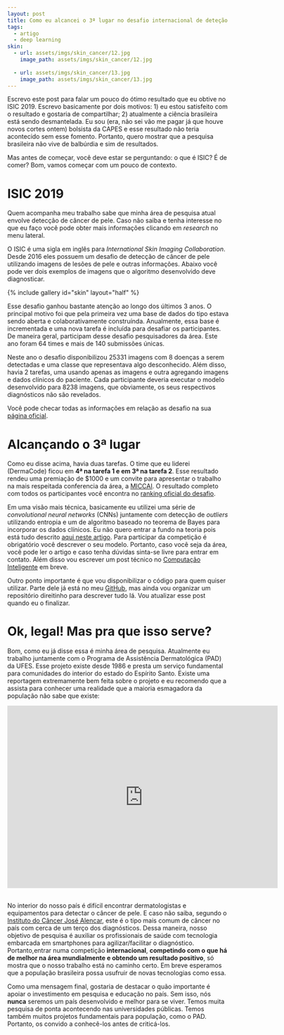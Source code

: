 ```yaml
---
layout: post
title: Como eu alcancei o 3ª lugar no desafio internacional de deteção de cancer de pele
tags:
  - artigo
  - deep learning
skin:
  - url: assets/imgs/skin_cancer/12.jpg
    image_path: assets/imgs/skin_cancer/12.jpg
    
  - url: assets/imgs/skin_cancer/13.jpg
    image_path: assets/imgs/skin_cancer/13.jpg
---
```


Escrevo este post para falar um pouco do ótimo resultado que eu obtive no ISIC 2019. Escrevo basicamente por dois motivos: 1) eu estou satisfeito com o resultado e gostaria de compartilhar; 2) atualmente a ciência brasileira está sendo desmantelada. Eu sou (era, não sei vão me pagar já que houve novos cortes ontem) bolsista da CAPES e esse resultado não teria acontecido sem esse fomento. Portanto, quero mostrar que a pesquisa brasileira não vive de balbúrdia e sim de resultados.

Mas antes de começar, você deve estar se perguntando: o que é ISIC? É de comer? Bom, vamos começar com um pouco de contexto.

# ISIC 2019
Quem acompanha meu trabalho sabe que minha área de pesquisa atual envolve detecção de câncer de pele. Caso não saiba e tenha interesse no que eu faço você pode obter mais informações clicando em _research_ no menu lateral.

O ISIC é uma sigla em inglês para _International Skin Imaging Collaboration_. Desde 2016 eles possuem um desafio de detecção de câncer de pele utilizando imagens de lesões de pele e outras informações. Abaixo você pode ver dois exemplos de imagens que o algoritmo desenvolvido deve diagnosticar.

{% include gallery id="skin" layout="half" %}

Esse desafio ganhou bastante atenção ao longo dos últimos 3 anos. O principal motivo foi que pela primeira vez uma base de dados do tipo estava sendo aberta e colaborativamente construínda. Anualmente, essa base é incrementada e uma nova tarefa é incluída para desafiar os participantes. De maneira geral, participam desse desafio pesquisadores da área. Este ano foram 64 times e mais de 140 submissões únicas.

Neste ano o desafio disponibilizou 25331 imagens com 8 doenças a serem detectadas e uma classe que representava algo desconhecido. Além disso, havia 2 tarefas, uma usando apenas as imagens e outra agregando imagens e dados clínicos do paciente. Cada participante deveria executar o modelo desenvolvido para 8238 imagens, que obviamente, os seus respectivos diagnósticos não são revelados.

Você pode checar todas as informações em relação as desafio na sua [página oficial](https://challenge2019.isic-archive.com/).


# Alcançando o 3ª lugar
Como eu disse acima, havia duas tarefas. O time que eu liderei (DermaCode) ficou em **4ª na tarefa 1 e em 3ª na tarefa 2**. Esse resultado rendeu uma premiação de $1000 e um convite para apresentar o trabalho na mais respeitada conferencia da área, a [MICCAI](https://www.miccai2019.org/). O resultado completo com todos os participantes você encontra no [ranking oficial do desafio](https://challenge2019.isic-archive.com/leaderboard.html).

Em uma visão mais técnica, basicamente eu utilizei uma série de _convolutional neural networks_ (CNNs) juntamente com detecção de _outliers_ utilizando entropia e um de algoritmo baseado no teorema de Bayes para incorporar os dados clínicos. Eu não quero entrar a fundo na teoria pois está tudo descrito [aqui neste artigo](https://isic-challenge-stade.s3.amazonaws.com/28f289f6-ecbc-4848-85f1-b9d753192c6d/ISIC_2019___Task_2.pdf?AWSAccessKeyId=AKIA2FPBP3II4S6KTWEU&Signature=Ag6DeCzNvRWXVlhqKS%2FU2LGJJcY%3D&Expires=1567635147). Para participar da competição é obrigatório você descrever o seu modelo. Portanto, caso você seja da área, você pode ler o artigo e caso tenha dúvidas sinta-se livre para entrar em contato. Além disso vou escrever um post técnico no [Computação Inteligente](http://computacaointeligente.com.br/) em breve.

Outro ponto importante é que vou disponibilizar o código para quem quiser utilizar. Parte dele já está no meu [GitHub](https://github.com/paaatcha/jedy), mas ainda vou organizar um repositório direitinho para descrever tudo lá. Vou atualizar esse post quando eu o finalizar.


# Ok, legal! Mas pra que isso serve?
Bom, como eu já disse essa é minha área de pesquisa. Atualmente eu trabalho juntamente com o Programa de Assistência Dermatológica (PAD) da UFES. Esse projeto existe desde 1986 e presta um serviço fundamental para comunidades do interior do estado do Espírito Santo. Existe uma reportagem extremamente bem feita sobre o projeto e eu recomendo que a assista para conhecer uma realidade que a maioria esmagadora da população não sabe que existe:

<iframe src="https://www.youtube.com/embed/5nwDBwNCrR0" width="615" height="415" frameborder="0" allowfullscreen="allowfullscreen"></iframe>
&nbsp;


No interior do nosso país é difícil encontrar dermatologistas e equipamentos para detectar o câncer de pele. E caso não saiba, segundo o [Instituto do Câncer José Alencar](http://www1.inca.gov.br/estimativa/2018/), este é o tipo mais comum de câncer no país com cerca de um terço dos diagnósticos. Dessa maneira, nosso objetivo de pesquisa é auxiliar os profissionais de saúde com tecnologia embarcada em smartphones para agilizar/facilitar o diagnóstico. Portanto,entrar numa competição **internacional**, **competindo com o que há de melhor na área mundialmente e obtendo um resultado positivo**, só mostra que o nosso trabalho está no caminho certo. Em breve esperamos que a população brasileira possa usufruir de novas tecnologias como essa. 


Como uma mensagem final, gostaria de destacar o quão importante é apoiar o investimento em pesquisa e educação no país. Sem isso, nós **nunca** seremos um país desenvolvido e melhor para se viver. Temos muita pesquisa de ponta acontecendo nas universidades públicas. Temos também muitos projetos fundamentais para população, como o PAD. Portanto, os convido a conhecê-los antes de criticá-los.

